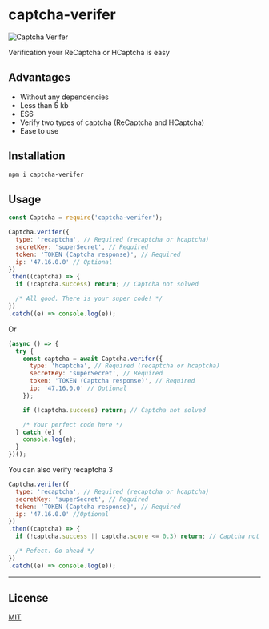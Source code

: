 # captcha-verifer

![Captcha Verifer](https://developers.google.com/recaptcha/images/newCaptchaAnchor.gif "Captcha Verifer package")

Verification your ReCaptcha or HCaptcha is easy

## Advantages

* Without any dependencies
* Less than 5 kb
* ES6
* Verify two types of captcha (ReCaptcha and HCaptcha)
* Ease to use

## Installation

```bash
npm i captcha-verifer
```

## Usage

```javascript
const Captcha = require('captcha-verifer');
```

```javascript
Captcha.verifer({
  type: 'recaptcha', // Required (recaptcha or hcaptcha)
  secretKey: 'superSecret', // Required
  token: 'TOKEN (Captcha response)', // Required
  ip: '47.16.0.0' // Optional
})
.then((captcha) => {
  if (!captcha.success) return; // Captcha not solved

  /* All good. There is your super code! */
})
.catch((e) => console.log(e));
```

Or

```javascript
(async () => {
  try {
    const captcha = await Captcha.verifer({
      type: 'hcaptcha', // Required (recaptcha or hcaptcha)
      secretKey: 'superSecret', // Required
      token: 'TOKEN (Captcha response)', // Required
      ip: '47.16.0.0' // Optional
    });

    if (!captcha.success) return; // Captcha not solved

    /* Your perfect code here */
  } catch (e) {
    console.log(e);
  }
})();
```

You can also verify recaptcha 3

```javascript
Captcha.verifer({
  type: 'recaptcha', // Required (recaptcha or hcaptcha)
  secretKey: 'superSecret', // Required
  token: 'TOKEN (Captcha response)', // Required
  ip: '47.16.0.0' //Optional
})
.then((captcha) => {
  if (!captcha.success || captcha.score <= 0.3) return; // Captcha not solved

  /* Pefect. Go ahead */
})
.catch((e) => console.log(e));
```

---

## License
[MIT](https://choosealicense.com/licenses/mit/)
